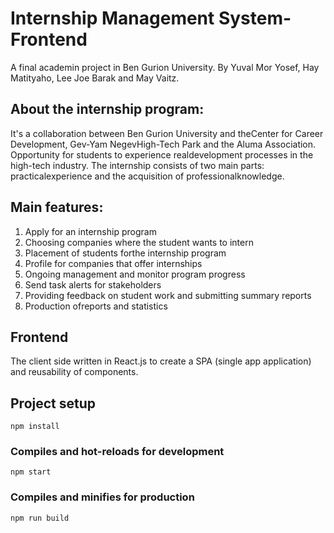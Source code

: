 # Internship Management System- Frontend
A final academin project in Ben Gurion University.
By Yuval Mor Yosef, Hay Matityaho, Lee Joe Barak and May Vaitz.

## About the internship program:
It's a collaboration between Ben Gurion University and theCenter for Career Development, Gev-Yam NegevHigh-Tech Park and the Aluma Association.
Opportunity for students to experience realdevelopment processes in the high-tech industry.
The internship consists of two main parts: practicalexperience and the acquisition of professionalknowledge.

## Main features:
1. Apply for an internship program
2. Choosing companies where the student wants to intern
3. Placement of students forthe internship program
4. Profile for companies that offer internships
5. Ongoing management and monitor program progress
6. Send task alerts for stakeholders
7. Providing feedback on student work and submitting summary reports
8. Production ofreports and statistics

## Frontend
The client side written in React.js to create a SPA (single app application) and reusability of components.



## Project setup

```
npm install
```

### Compiles and hot-reloads for development

```
npm start
```

### Compiles and minifies for production

```
npm run build
```
